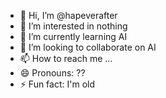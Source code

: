 - 👋 Hi, I’m @hapeverafter
- 👀 I’m interested in nothing
- 🌱 I’m currently learning AI
- 💞️ I’m looking to collaborate on AI
- 📫 How to reach me ...
- 😄 Pronouns: ??
- ⚡ Fun fact: I'm old

<!---
hapeverafter/hapeverafter is a ✨ special ✨ repository because its `README.md` (this file) appears on your GitHub profile.
You can click the Preview link to take a look at your changes.
--->
